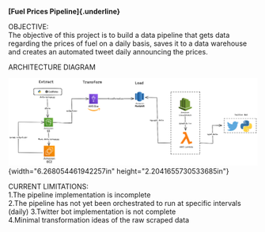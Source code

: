 **[Fuel Prices Pipeline]{.underline}**

OBJECTIVE:\
The objective of this project is to build a data pipeline that gets data
regarding the prices of fuel on a daily basis, saves it to a data
warehouse and creates an automated tweet daily announcing the prices.

ARCHITECTURE DIAGRAM

![](fuel-etl.png){width="6.268054461942257in"
height="2.2041655730533685in"}

CURRENT LIMITATIONS:\
1.The pipeline implementation is incomplete\
2.The pipeline has not yet been orchestrated to run at specific
intervals (daily) 3.Twitter bot implementation is not complete\
4.Minimal transformation ideas of the raw scraped data
